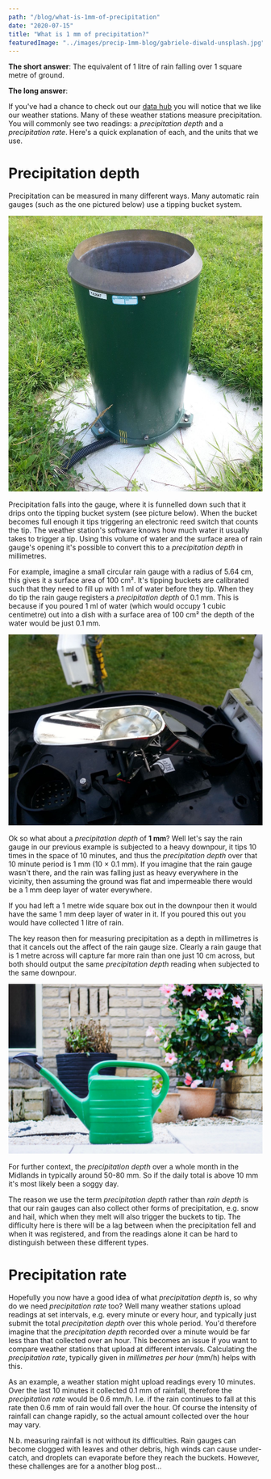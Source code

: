 ```yaml
---
path: "/blog/what-is-1mm-of-precipitation"
date: "2020-07-15"
title: "What is 1 mm of precipitation?"
featuredImage: "../images/precip-1mm-blog/gabriele-diwald-unsplash.jpg"
---
```


**The short answer**: The equivalent of 1 litre of rain falling over 1 square metre of ground.

**The long answer**:

If you've had a chance to check out our [data hub](https://data.birminghamurbanobservatory.com) you will notice that we like our weather stations. Many of these weather stations measure precipitation. You will commonly see two readings: a *precipitation depth* and a *precipitation rate*. Here's a quick explanation of each, and the units that we use.

# Precipitation depth

Precipitation can be measured in many different ways. Many automatic rain gauges (such as the one pictured below) use a tipping bucket system.


![Professional Munro rain gauge at the University Weather Station](../images/precip-1mm-blog/rain-gauge.jpg)

Precipitation falls into the gauge, where it is funnelled down such that it drips onto the tipping bucket system (see picture below). When the bucket becomes full enough it tips triggering an electronic reed switch that counts the tip. The weather station's software knows how much water it usually takes to trigger a tip. Using this volume of water and the surface area of rain gauge's opening it's possible to convert this to a *precipitation depth* in millimetres. 

For example, imagine a small circular rain gauge with a radius of 5.64 cm, this gives it a surface area of 100 cm². It's tipping buckets are calibrated such that they need to fill up with 1 ml of water before they tip. When they do tip the rain gauge registers a *precipitation depth* of 0.1 mm. This is because if you poured 1 ml of water (which would occupy 1 cubic centimetre) out into a dish with a surface area of 100 cm² the depth of the water would be just 0.1 mm.

![Tipping bucket inside of a Davis VP2 weather station](../images/precip-1mm-blog/davis-tipping-bucket.jpg)

Ok so what about a *precipitation depth* of **1 mm**? Well let's say the rain gauge in our previous example is subjected to a heavy downpour, it tips 10 times in the space of 10 minutes, and thus the *precipitation depth* over that 10 minute period is 1 mm (10 × 0.1 mm). If you imagine that the rain gauge wasn't there, and the rain was falling just as heavy everywhere in the vicinity, then assuming the ground was flat and impermeable there would be a 1 mm deep layer of water everywhere. 

If you had left a 1 metre wide square box out in the downpour then it would have the same 1 mm deep layer of water in it. If you poured this out you would have collected 1 litre of rain.

The key reason then for measuring precipitation as a depth in millimetres is that it cancels out the affect of the rain gauge size. Clearly a rain gauge that is 1 metre across will capture far more rain than one just 10 cm across, but both should output the same *precipitation depth* reading when subjected to the same downpour.

![On a rainy day a rain gauge might register a precipitation depth of 10 mm. This is the equivalent of watering 1 square metre of your garden with this 10 litre watering can.](../images/precip-1mm-blog/louis-hansel-unsplash.jpg)

For further context, the *precipitation depth* over a whole month in the Midlands in typically around 50-80 mm. So if the daily total is above 10 mm it's most likely been a soggy day.

The reason we use the term *precipitation depth* rather than *rain depth* is that our rain gauges can also collect other forms of precipitation, e.g. snow and hail, which when they melt will also trigger the buckets to tip. The difficulty here is there will be a lag between when the precipitation fell and when it was registered, and from the readings alone it can be hard to distinguish between these different types. 


# Precipitation rate

Hopefully you now have a good idea of what *precipitation depth* is, so why do we need *precipitation rate* too? Well many weather stations upload readings at set intervals, e.g. every minute or every hour, and typically just submit the total *precipitation depth* over this whole period. You'd therefore imagine that the *precipitation depth* recorded over a minute would be far less than that collected over an hour. This becomes an issue if you want to compare weather stations that upload at different intervals. Calculating the *precipitation rate*, typically given in *millimetres per hour* (mm/h) helps with this.

As an example, a weather station might upload readings every 10 minutes. Over the last 10 minutes it collected 0.1 mm of rainfall, therefore the *precipitation rate* would be 0.6 mm/h. I.e. if the rain continues to fall at this rate then 0.6 mm of rain would fall over the hour. Of course the intensity of rainfall can change rapidly, so the actual amount collected over the hour may vary.

N.b. measuring rainfall is not without its difficulties. Rain gauges can become clogged with leaves and other debris, high winds can cause under-catch, and droplets can evaporate before they reach the buckets. However, these challenges are for a another blog post...

